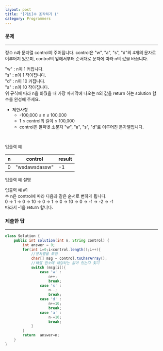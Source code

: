 ```yaml
---
layout: post
title: "[기초]수 조작하기 1"
category: Programmers
---
```


### 문제
---
정수 n과 문자열 control이 주어집니다. control은 "w", "a", "s", "d"의 4개의 문자로 이루어져 있으며, control의 앞에서부터 순서대로 문자에 따라 n의 값을 바꿉니다.   

"w" : n이 1 커집니다.   
"s" : n이 1 작아집니다.   
"d" : n이 10 커집니다.   
"a" : n이 10 작아집니다.   
위 규칙에 따라 n을 바꿨을 때 가장 마지막에 나오는 n의 값을 return 하는 solution 함수를 완성해 주세요.   

- 제한사항
    - -100,000 ≤ n ≤ 100,000
    - 1 ≤ control의 길이 ≤ 100,000
    - control은 알파벳 소문자 "w", "a", "s", "d"로 이루어진 문자열입니다.

&nbsp;

입출력 예

|n	|control	|result|
|---|---|---|
|0	|"wsdawsdassw"	|-1|


입출력 예 설명   

입출력 예 #1   
수 n은 control에 따라 다음과 같은 순서로 변하게 됩니다.   
0 → 1 → 0 → 10 → 0 → 1 → 0 → 10 → 0 → -1 → -2 → -1   
따라서 -1을 return 합니다.


### 제출한 답
---
```java
class Solution {
    public int solution(int n, String control) {
        int answer = 0;
        for(int i=0;i<control.length();i++){
            //문자열을 쪼갬
            char[] msg = control.toCharArray();
            //배열 원소에 해당하는 값이 있는지 찾기
            switch (msg[i]){
                case 'w' :
                    n++;
                    break;
                case 's' :
                    n--;
                    break;
                case 'd' :
                    n+=10;
                    break;
                case 'a' :
                    n-=10;
                    break;
            }
        }
        return  answer=n;
    }
}
```